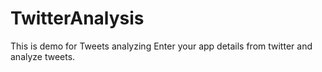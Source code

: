 # TwitterAnalysis
This is demo for Tweets analyzing
Enter your app details from twitter and analyze tweets.
